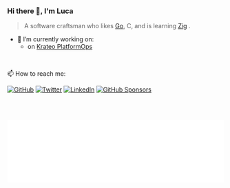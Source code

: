 <!--
**lucasepe/lucasepe** is a ✨ _special_ ✨ repository because its `README.md` (this file) appears on your GitHub profile.
  - 👯 I’m looking to collaborate on ...
  - 🤔 I’m looking for help with 
  - 💬 Ask me about ...
  - ⚡ Fun facts ...
  - 🌱 I’m currently learning ...
  - ✨
-->

### Hi there 👋, I'm Luca

> A software craftsman who likes [Go](https://golang.org/), C, and is learning [Zig](https://ziglang.org/) .

- 🔭 I’m currently working on:
  - on [Krateo PlatformOps](https://github.com/krateoplatformops)

<br/>

📫 How to reach me:

[![GitHub](https://img.shields.io/github/followers/lucasepe.svg?label=GitHub&style=social)](https://github.com/lucasepe)
[![Twitter](https://img.shields.io/twitter/follow/lucasepe?label=Twitter&style=social)](https://twitter.com/lucasepe)
[![LinkedIn](https://img.shields.io/badge/LinkedIn--_.svg?style=social&logo=linkedin)](https://www.linkedin.com/in/lucasepe/)
[![GitHub Sponsors](https://img.shields.io/badge/GitHub_Sponsors--_.svg?style=social&logo=github&logoColor=EA4AAA)](https://github.com/sponsors/lucasepe)

<br/>

<!--
<img align="left" alt="lucasepe's Github Top Langs" width="40%" src="https://github-readme-stats.vercel.app/api/top-langs/?username=lucasepe&layout=compact"/>

<img align="left" alt="lucasepe's Github Stats" src="https://github-readme-stats.vercel.app/api?username=lucasepe&show_icons=true&hide_border=true&hide=contribs,prs"/>
-->

<br/>

![Metrics](./github-metrics.svg)
